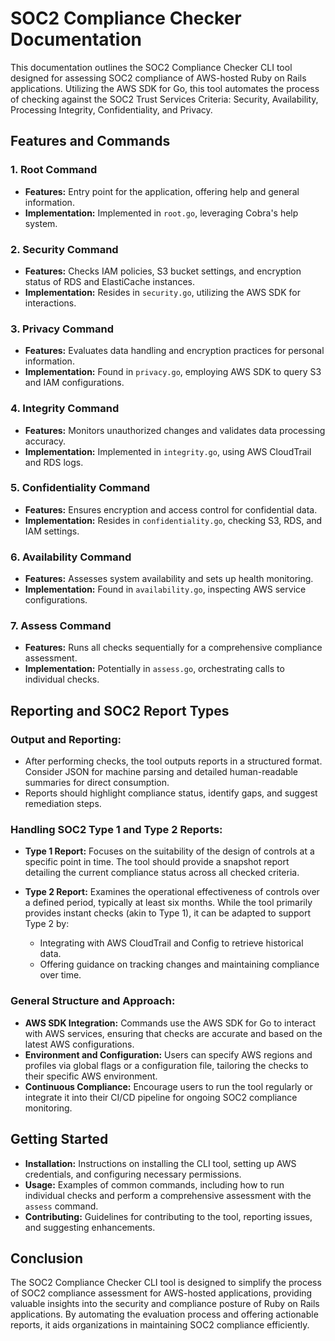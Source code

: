 # SOC2 Compliance Checker Documentation

This documentation outlines the SOC2 Compliance Checker CLI tool designed for assessing SOC2 compliance of AWS-hosted Ruby on Rails applications. Utilizing the AWS SDK for Go, this tool automates the process of checking against the SOC2 Trust Services Criteria: Security, Availability, Processing Integrity, Confidentiality, and Privacy.

## Features and Commands

### **1. Root Command**

* **Features:** Entry point for the application, offering help and general information.
* **Implementation:** Implemented in `root.go`, leveraging Cobra's help system.

### **2. Security Command**

* **Features:** Checks IAM policies, S3 bucket settings, and encryption status of RDS and ElastiCache instances.
* **Implementation:** Resides in `security.go`, utilizing the AWS SDK for interactions.

### **3. Privacy Command**

* **Features:** Evaluates data handling and encryption practices for personal information.
* **Implementation:** Found in `privacy.go`, employing AWS SDK to query S3 and IAM configurations.

### **4. Integrity Command**

* **Features:** Monitors unauthorized changes and validates data processing accuracy.
* **Implementation:** Implemented in `integrity.go`, using AWS CloudTrail and RDS logs.

### **5. Confidentiality Command**

* **Features:** Ensures encryption and access control for confidential data.
* **Implementation:** Resides in `confidentiality.go`, checking S3, RDS, and IAM settings.

### **6. Availability Command**

* **Features:** Assesses system availability and sets up health monitoring.
* **Implementation:** Found in `availability.go`, inspecting AWS service configurations.

### **7. Assess Command**

* **Features:** Runs all checks sequentially for a comprehensive compliance assessment.
* **Implementation:** Potentially in `assess.go`, orchestrating calls to individual checks.

## Reporting and SOC2 Report Types

### **Output and Reporting:**

* After performing checks, the tool outputs reports in a structured format. Consider JSON for machine parsing and detailed human-readable summaries for direct consumption.
* Reports should highlight compliance status, identify gaps, and suggest remediation steps.

### **Handling SOC2 Type 1 and Type 2 Reports:**

* **Type 1 Report:** Focuses on the suitability of the design of controls at a specific point in time. The tool should provide a snapshot report detailing the current compliance status across all checked criteria.

* **Type 2 Report:** Examines the operational effectiveness of controls over a defined period, typically at least six months. While the tool primarily provides instant checks (akin to Type 1), it can be adapted to support Type 2 by:

  * Integrating with AWS CloudTrail and Config to retrieve historical data.
  * Offering guidance on tracking changes and maintaining compliance over time.

### **General Structure and Approach:**

* **AWS SDK Integration:** Commands use the AWS SDK for Go to interact with AWS services, ensuring that checks are accurate and based on the latest AWS configurations.
* **Environment and Configuration:** Users can specify AWS regions and profiles via global flags or a configuration file, tailoring the checks to their specific AWS environment.
* **Continuous Compliance:** Encourage users to run the tool regularly or integrate it into their CI/CD pipeline for ongoing SOC2 compliance monitoring.

## Getting Started

* **Installation:** Instructions on installing the CLI tool, setting up AWS credentials, and configuring necessary permissions.
* **Usage:** Examples of common commands, including how to run individual checks and perform a comprehensive assessment with the `assess` command.
* **Contributing:** Guidelines for contributing to the tool, reporting issues, and suggesting enhancements.

## Conclusion

The SOC2 Compliance Checker CLI tool is designed to simplify the process of SOC2 compliance assessment for AWS-hosted applications, providing valuable insights into the security and compliance posture of Ruby on Rails applications. By automating the evaluation process and offering actionable reports, it aids organizations in maintaining SOC2 compliance efficiently.
